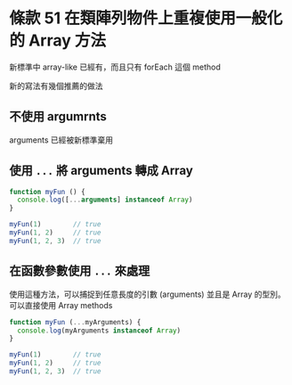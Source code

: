 # 條款 51 在類陣列物件上重複使用一般化的 Array 方法

新標準中 array-like 已經有，而且只有 forEach 這個 method

新的寫法有幾個推薦的做法

## 不使用 argumrnts 

arguments 已經被新標準棄用

## 使用 `...` 將 arguments 轉成 Array

```javascript
function myFun () {
  console.log([...arguments] instanceof Array)
}

myFun(1)        // true
myFun(1, 2)     // true
myFun(1, 2, 3)  // true
```

## 在函數參數使用 `...` 來處理

使用這種方法，可以捕捉到任意長度的引數 (arguments) 並且是 Array 的型別。
可以直接使用 Array methods

```javascript
function myFun (...myArguments) {
  console.log(myArguments instanceof Array)
}

myFun(1)        // true
myFun(1, 2)     // true
myFun(1, 2, 3)  // true
```


